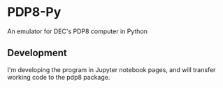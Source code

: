 # PDP8-Py

An emulator for DEC's PDP8 computer in Python

## Development

I'm developing the program in Jupyter notebook pages, and will transfer
working code to the pdp8 package.